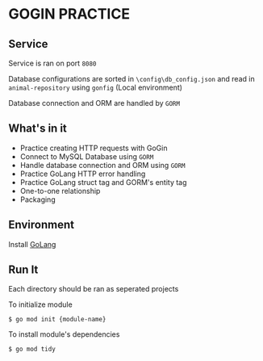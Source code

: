 # GOGIN PRACTICE

## Service
Service is ran on port `8080`

Database configurations are sorted in `\config\db_config.json` and read in `animal-repository` using `gonfig` (Local environment)

Database connection and ORM are handled by `GORM`

## What's in it
* Practice creating HTTP requests with GoGin
* Connect to MySQL Database using `GORM`
* Handle database connection and ORM using `GORM`
* Practice GoLang HTTP error handling
* Practice GoLang struct tag and GORM's entity tag
* One-to-one relationship
* Packaging

## Environment
Install [GoLang](https://golang.org/doc/install)

## Run It
Each directory should be ran as seperated projects

To initialize module

```
$ go mod init {module-name}
```

To install module's dependencies

```
$ go mod tidy
```